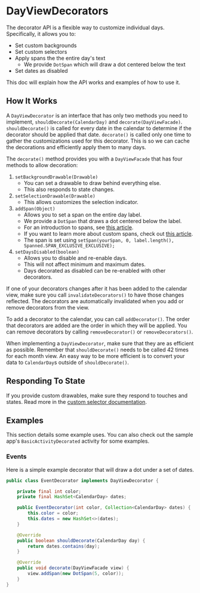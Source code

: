 DayViewDecorators
=================

The decorator API is a flexible way to customize individual days.
Specifically, it allows you to:

* Set custom backgrounds
* Set custom selectors
* Apply spans the the entire day's text
    * We provide `DotSpan` which will draw a dot centered below the text
* Set dates as disabled

This doc will explain how the API works and examples of how to use it.

## How It Works

A `DayViewDecorator` is an interface that has only two methods you need to implement, `shouldDecorate(CalendarDay)` and `decorate(DayViewFacade)`.
`shouldDecorate()` is called for every date in the calendar to determine if the decorator should be applied that date.
`decorate()` is called only one time to gather the customizations used for this decorator.
This is so we can cache the decorations and efficiently apply them to many days.

The `decorate()` method provides you with a `DayViewFacade` that has four methods to allow decoration:

1. `setBackgroundDrawable(Drawable)`
    * You can set a drawable to draw behind everything else.
    * This also responds to state changes.
2. `setSelectionDrawable(Drawable)`
    * This allows customizes the selection indicator.
3. `addSpan(Object)`
    * Allows you to set a span on the entire day label.
    * We provide a `DotSpan` that draws a dot centered below the label.
    * For an introduction to spans, see [this article](http://androidcocktail.blogspot.com/2014/03/android-spannablestring-example.html).
    * If you want to learn more about custom spans, check out [this article](http://flavienlaurent.com/blog/2014/01/31/spans/).
    * The span is set using `setSpan(yourSpan, 0, label.length(), Spanned.SPAN_EXCLUSIVE_EXCLUSIVE);`
4. `setDaysDisabled(boolean)`
    * Allows you to disable and re-enable days.
    * This will not affect minimum and maximum dates.
    * Days decorated as disabled can be re-enabled with other decorators.

If one of your decorators changes after it has been added to the calendar view,
make sure you call `invalidateDecorators()` to have those changes reflected.
The decorators are automatically invalidated when you add or remove decorators from the view.

To add a decorator to the calendar, you can call `addDecorator()`.
The order that decorators are added are the order in which they will be applied.
You can remove decorators by calling `removeDecorator()` or `removeDecorators()`.

When implementing a `DayViewDecorator`, make sure that they are as efficient as possible.
Remember that `shouldDecorate()` needs to be called 42 times for each month view.
An easy way to be more efficient is to convert your data to `CalendarDay`s outside of `shouldDecorate()`.

## Responding To State

If you provide custom drawables, make sure they respond to touches and states.
Read more in the [custom selector documentation](CUSTOM_SELECTORS.md).

## Examples

This section details some example uses.
You can also check out the sample app's `BasicActivityDecorated` activity for some examples.

### Events

Here is a simple example decorator that will draw a dot under a set of dates.

```java
public class EventDecorator implements DayViewDecorator {

    private final int color;
    private final HashSet<CalendarDay> dates;

    public EventDecorator(int color, Collection<CalendarDay> dates) {
        this.color = color;
        this.dates = new HashSet<>(dates);
    }

    @Override
    public boolean shouldDecorate(CalendarDay day) {
        return dates.contains(day);
    }

    @Override
    public void decorate(DayViewFacade view) {
        view.addSpan(new DotSpan(5, color));
    }
}
```
